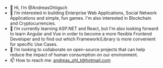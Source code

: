 - 👋 Hi, I’m @AndreasOhligsch
- 👀 I’m interested in building Enterprise Web Applications, Social Network Applications and simple, fun games. I'm also interested in Blockchain and Cryptocurrencies.
- 🌱 I’m currently learning ASP.NET and React, but I'm also looking forward to learn Angular and Vue in order to become a more flexible Frontend Developer and
to find out which Framework/Library is more convenient for specific Use Cases.
- 💞️ I’m looking to collaborate on open-source projects that can help reduce the impact of human consumption on our environment.
- 📫 How to reach me: andreas_ohl_t@hotmail.com

<!---
AndreasOhligsch/AndreasOhligsch is a ✨ special ✨ repository because its `README.md` (this file) appears on your GitHub profile.
You can click the Preview link to take a look at your changes.
--->
